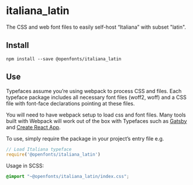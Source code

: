 
# italiana_latin

The CSS and web font files to easily self-host “Italiana” with subset "latin".

## Install

`npm install --save @openfonts/italiana_latin`

## Use

Typefaces assume you’re using webpack to process CSS and files. Each typeface
package includes all necessary font files (woff2, woff) and a CSS file with
font-face declarations pointing at these files.

You will need to have webpack setup to load css and font files. Many tools built
with Webpack will work out of the box with Typefaces such as [Gatsby](https://github.com/gatsbyjs/gatsby)
and [Create React App](https://github.com/facebookincubator/create-react-app).

To use, simply require the package in your project’s entry file e.g.

```javascript
// Load Italiana typeface
require('@openfonts/italiana_latin')
```

Usage in SCSS:
```scss
@import "~@openfonts/italiana_latin/index.css";
```
